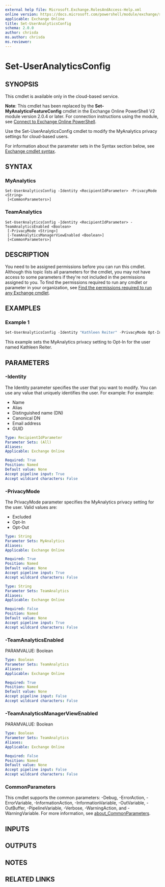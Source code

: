 ```yaml
---
external help file: Microsoft.Exchange.RolesAndAccess-Help.xml
online version: https://docs.microsoft.com/powershell/module/exchange/set-useranalyticsconfig
applicable: Exchange Online
title: Set-UserAnalyticsConfig
schema: 2.0.0
author: chrisda
ms.author: chrisda
ms.reviewer:
---
```


# Set-UserAnalyticsConfig

## SYNOPSIS
This cmdlet is available only in the cloud-based service.

**Note**: This cmdlet has been replaced by the **Set-MyAnalyticsFeatureConfig** cmdlet in the Exchange Online PowerShell V2 module version 2.0.4 or later. For connection instructions using the module, see [Connect to Exchange Online PowerShell](https://docs.microsoft.com/powershell/exchange/connect-to-exchange-online-powershell).

Use the Set-UserAnalyticsConfig cmdlet to modify the MyAnalytics privacy settings for cloud-based users.

For information about the parameter sets in the Syntax section below, see [Exchange cmdlet syntax](https://docs.microsoft.com/powershell/exchange/exchange-cmdlet-syntax).

## SYNTAX

### MyAnalytics
```
Set-UserAnalyticsConfig -Identity <RecipientIdParameter> -PrivacyMode <String>
 [<CommonParameters>]
```

### TeamAnalytics
```
Set-UserAnalyticsConfig -Identity <RecipientIdParameter> -TeamAnalyticsEnabled <Boolean>
 [-PrivacyMode <String>]
 [-TeamAnalyticsManagerViewEnabled <Boolean>]
 [<CommonParameters>]
```

## DESCRIPTION
You need to be assigned permissions before you can run this cmdlet. Although this topic lists all parameters for the cmdlet, you may not have access to some parameters if they're not included in the permissions assigned to you. To find the permissions required to run any cmdlet or parameter in your organization, see [Find the permissions required to run any Exchange cmdlet](https://docs.microsoft.com/powershell/exchange/find-exchange-cmdlet-permissions).

## EXAMPLES

### Example 1
```powershell
Set-UserAnalyticsConfig -Identity "Kathleen Reiter" -PrivacyMode Opt-In
```

This example sets the MyAnalytics privacy setting to Opt-In for the user named Kathleen Reiter.

## PARAMETERS

### -Identity
The Identity parameter specifies the user that you want to modify. You can use any value that uniquely identifies the user. For example: For example:

- Name
- Alias
- Distinguished name (DN)
- Canonical DN
- Email address
- GUID

```yaml
Type: RecipientIdParameter
Parameter Sets: (All)
Aliases:
Applicable: Exchange Online

Required: True
Position: Named
Default value: None
Accept pipeline input: True
Accept wildcard characters: False
```

### -PrivacyMode
The PrivacyMode parameter specifies the MyAnalytics privacy setting for the user. Valid values are:

- Excluded
- Opt-In
- Opt-Out

```yaml
Type: String
Parameter Sets: MyAnalytics
Aliases:
Applicable: Exchange Online

Required: True
Position: Named
Default value: None
Accept pipeline input: True
Accept wildcard characters: False
```

```yaml
Type: String
Parameter Sets: TeamAnalytics
Aliases:
Applicable: Exchange Online

Required: False
Position: Named
Default value: None
Accept pipeline input: True
Accept wildcard characters: False
```

### -TeamAnalyticsEnabled
PARAMVALUE: Boolean

```yaml
Type: Boolean
Parameter Sets: TeamAnalytics
Aliases:
Applicable: Exchange Online

Required: True
Position: Named
Default value: None
Accept pipeline input: False
Accept wildcard characters: False
```

### -TeamAnalyticsManagerViewEnabled
PARAMVALUE: Boolean

```yaml
Type: Boolean
Parameter Sets: TeamAnalytics
Aliases:
Applicable: Exchange Online

Required: False
Position: Named
Default value: None
Accept pipeline input: False
Accept wildcard characters: False
```

### CommonParameters
This cmdlet supports the common parameters: -Debug, -ErrorAction, -ErrorVariable, -InformationAction, -InformationVariable, -OutVariable, -OutBuffer, -PipelineVariable, -Verbose, -WarningAction, and -WarningVariable. For more information, see [about_CommonParameters](https://go.microsoft.com/fwlink/p/?LinkID=113216).

## INPUTS

###  

## OUTPUTS

###  

## NOTES

## RELATED LINKS
